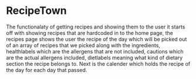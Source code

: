 # RecipeTown
The functionalaty of getting recipes and showing them to the user it starts off with showing recipes that are hardcoded in to the home page, the recipes page shows the user the recipe of the day which will be picked out of an array of recipes that we picked along with the ingredients, healthlabels which are the allergens that are not included, cautions which are the actual allergens included, dietlabels meaning what kind of dietary section the recipe belongs to. Next is the calender which holds the recipe of the day for each day that passed. 